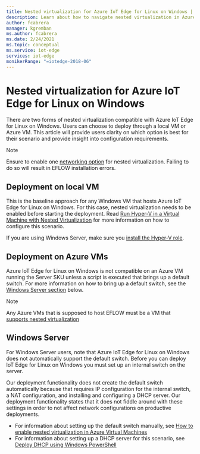 ```yaml
---
title: Nested virtualization for Azure IoT Edge for Linux on Windows | Microsoft Docs
description: Learn about how to navigate nested virtualization in Azure IoT Edge for Linux on Windows.
author: fcabrera
manager: kgremban
ms.author: fcabrera
ms.date: 2/24/2021
ms.topic: conceptual
ms.service: iot-edge
services: iot-edge
monikerRange: "=iotedge-2018-06"
---
```


# Nested virtualization for Azure IoT Edge for Linux on Windows
There are two forms of nested virtualization compatible with Azure IoT Edge for Linux on Windows. Users can choose to deploy through a local VM or Azure VM. This article will provide users clarity on which option is best for their scenario and provide insight into configuration requirements.

> [!NOTE]
>
> Ensure to enable one [networking option](/virtualization/hyper-v-on-windows/user-guide/nested-virtualization#networking-options) for nested virtualization. Failing to do so will result in EFLOW installation errors. 

## Deployment on local VM

This is the baseline approach for any Windows VM that hosts Azure IoT Edge for Linux on Windows. For this case, nested virtualization needs to be enabled before starting the deployment. Read [Run Hyper-V in a Virtual Machine with Nested Virtualization](/virtualization/hyper-v-on-windows/user-guide/nested-virtualization) for more information on how to configure this scenario.

If you are using Windows Server, make sure you [install the Hyper-V role](/windows-server/virtualization/hyper-v/get-started/install-the-hyper-v-role-on-windows-server).

## Deployment on Azure VMs

Azure IoT Edge for Linux on Windows is not compatible on an Azure VM running the Server SKU unless a script is executed that brings up a default switch. For more information on how to bring up a default switch, see the [Windows Server section](#windows-server) below.

> [!NOTE]
>
> Any Azure VMs that is supposed to host EFLOW must be a VM that [supports nested virtualization](../virtual-machines/acu.md)

## Windows Server

For Windows Server users, note that Azure IoT Edge for Linux on Windows does not automatically support the default switch. Before you can deploy IoT Edge for Linux on Windows you must set up an internal switch on the server.

Our deployment functionality does not create the default switch automatically because that requires IP configuration for the internal switch, a NAT configuration, and installing and configuring a DHCP server. Our deployment functionality states that it does not fiddle around with these settings in order to not affect network configurations on productive deployments.

* For information about setting up the default switch manually, see [How to enable nested virtualization in Azure Virtual Machines](/virtualization/hyper-v-on-windows/user-guide/nested-virtualization)
* For information about setting up a DHCP server for this scenario, see [Deploy DHCP using Windows PowerShell](/windows-server/networking/technologies/dhcp/dhcp-deploy-wps)